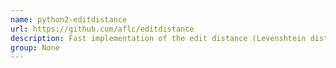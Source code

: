 ```yaml
---
name: python2-editdistance
url: https://github.com/aflc/editdistance
description: Fast implementation of the edit distance (Levenshtein distance).
group: None
---
```

